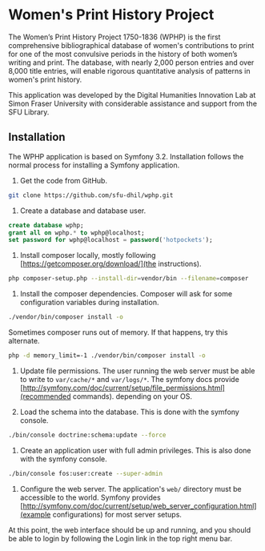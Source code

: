 Women's Print History Project
====

The Women’s Print History Project 1750-1836 (WPHP) is the first comprehensive 
bibliographical database of women's contributions to print for one of the most 
convulsive periods in the history of both women’s writing and print. The 
database, with nearly 2,000 person entries and over 8,000 title entries, will 
enable rigorous quantitative analysis of patterns in women's print history.

This application was developed by the Digital Humanities Innovation Lab at 
Simon Fraser University with considerable assistance and support from the SFU
Library.

Installation
----

The WPHP application is based on Symfony 3.2. Installation follows the normal
process for installing a Symfony application.

1. Get the code from GitHub. 
  
  ```bash
  git clone https://github.com/sfu-dhil/wphp.git
  ```

1. Create a database and database user.
  
  ```sql
  create database wphp;
  grant all on wphp.* to wphp@localhost;
  set password for wphp@localhost = password('hotpockets');
  ```

1. Install composer locally, mostly 
  following [https://getcomposer.org/download/](the instructions).
  
  ```bash
  php composer-setup.php --install-dir=vendor/bin --filename=composer
  ```
  
1. Install the composer dependencies. Composer will ask for some 
   configuration variables during installation.
  
  ```bash
  ./vendor/bin/composer install -o
  ```
  
  Sometimes composer runs out of memory. If that happens, try this alternate.
  
  ```bash
  php -d memory_limit=-1 ./vendor/bin/composer install -o
  ```

1. Update file permissions. The user running the web server must 
  be able to write to `var/cache/*` and `var/logs/*`. The symfony
  docs provide [http://symfony.com/doc/current/setup/file_permissions.html](recommended commands).
  depending on your OS.
  
1. Load the schema into the database. This is done with the 
  symfony console.
  
  ```bash
  ./bin/console doctrine:schema:update --force
  ```
  
1. Create an application user with full admin privileges. This is also done 
  with the symfony console.
  
  ```bash
  ./bin/console fos:user:create --super-admin
  ```

1. Configure the web server. The application's `web/` directory must
  be accessible to the world. Symfony 
  provides [http://symfony.com/doc/current/setup/web_server_configuration.html](example configurations)
  for most server setups.
  
At this point, the web interface should be up and running, and you should
be able to login by following the Login link in the top right menu bar.
